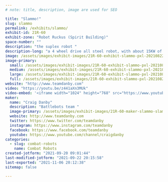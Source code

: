 ```yaml
---
# note: title, description, image are used for SEO

title: "Slammo!"
slug: slammo
permalink: /exhibits/slammo/
exhibit-id: 21R-60
exhibit-zone: "Robot Ruckus (Spirit Building)"
space-number: ""
description: "the suplex robot "
description-long: "a 4 wheel drive all steel robot, with about 15KW of drive power and a single action system to drive its grab lift system. "
image: /assets/images/exhibit-images/21R-60-exhibit-slammo-pxl-20210822-000920248-mp-large.jpg
image-primary: 
  small: /assets/images/exhibit-images/21R-60-exhibit-slammo-pxl-20210822-000920248-mp-small.jpg
  medium: /assets/images/exhibit-images/21R-60-exhibit-slammo-pxl-20210822-000920248-mp-medium.jpg
  large: /assets/images/exhibit-images/21R-60-exhibit-slammo-pxl-20210822-000920248-mp-large.jpg
  full: /assets/images/exhibit-images/21R-60-exhibit-slammo-pxl-20210822-000920248-mp-full.jpg
website: "http://www.teamdanby.com"
video: "https://youtu.be/z441aXn3MUk"
video-embed: '<iframe width="1024" height="768" src="https://www.youtube.com/embed/z441aXn3MUk?feature=oembed" frameborder="0" allow="accelerometer; autoplay; clipboard-write; encrypted-media; gyroscope; picture-in-picture" allowfullscreen></iframe>'
maker: 
  name: "Craig Danby"
  description: "Battlebots team "
  image-primary: /assets/images/exhibit-images/21R-60-maker-slammo-slammo-logo-final-tosend-medium.jpg
  website: http://www.teamdanby.com
  twitter: https://www.twitter.com/teamdanby
  instagram: https://www.instagram.com/teamdanby
  facebook: https://www.facebook.com/teamdanby
  youtube: https://www.youtube.com/channel/craigdanby
categories: 
  - slug: combat-robots
    name: Combat Robots
created-jotform: "2021-09-20 09:01:44"
last-modified-jotform: "2021-09-22 20:15:58"
last-exported: "2021-11-06 20:12:38"
sitemap: false

---
```

